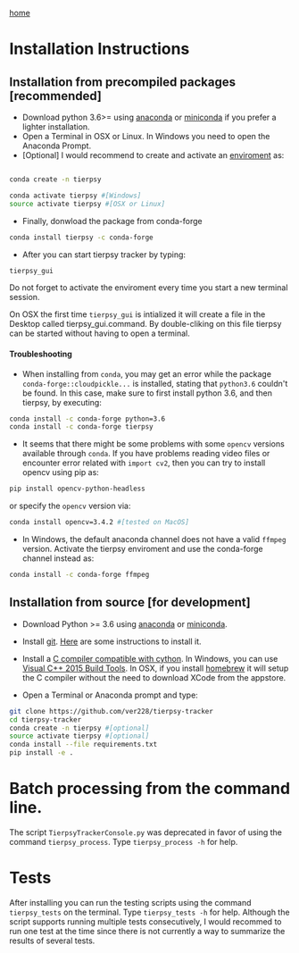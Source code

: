 [home](../README.md)
# Installation Instructions

## Installation from precompiled packages [recommended]
- Download python 3.6>= using [anaconda](https://www.anaconda.com/download/) or [miniconda](https://conda.io/miniconda.html) if you prefer a lighter installation.
- Open a Terminal in OSX or Linux. In Windows you need to open the Anaconda Prompt.
- [Optional] I would recommend to create and activate an [enviroment](https://conda.io/docs/user-guide/tasks/manage-environments.html) as:

```bash

conda create -n tierpsy

conda activate tierpsy #[Windows]
source activate tierpsy #[OSX or Linux]
```
- Finally, donwload the package from conda-forge
```bash
conda install tierpsy -c conda-forge
```
- After you can start tierpsy tracker by typing:
```bash
tierpsy_gui
```
Do not forget to activate the enviroment every time you start a new terminal session.

On OSX the first time `tierpsy_gui` is intialized it will create a file in the Desktop called tierpsy_gui.command. By double-cliking on this file tierpsy can be started without having to open a terminal.

#### Troubleshooting
- When installing from `conda`, you may get an error while the package `conda-forge::cloudpickle...` is installed, stating that `python3.6` couldn't be found. In this case, make sure to first install python 3.6, and then tierpsy, by executing:
```bash
conda install -c conda-forge python=3.6
conda install -c conda-forge tierpsy
```
- It seems that there might be some problems with some `opencv` versions available through `conda`. If you have problems reading video files or encounter error related with `import cv2`, then you can try to install opencv using pip as:
```bash
pip install opencv-python-headless
```
or specify the `opencv` version via:
```bash
conda install opencv=3.4.2 #[tested on MacOS]
```
- In Windows, the default anaconda channel does not have a valid `ffmpeg` version. Activate the tierpsy enviroment and use the conda-forge channel instead as:
```bash
conda install -c conda-forge ffmpeg
```


## Installation from source [for development]
- Download Python >= 3.6 using [anaconda](https://www.anaconda.com/download/) or [miniconda](https://conda.io/miniconda.html).
- Install [git](https://git-scm.com/). [Here](https://gist.github.com/derhuerst/1b15ff4652a867391f03) are some instructions to install it.
- Install a [C compiler compatible with cython](http://cython.readthedocs.io/en/latest/src/quickstart/install.html). In Windows, you can use [Visual C++ 2015 Build Tools](https://visualstudio.microsoft.com/visual-cpp-build-tools/). In OSX, if you install [homebrew](https://brew.sh/) it will setup the C compiler without the need to download XCode from the appstore.

- Open a Terminal or Anaconda prompt and type:
```bash
git clone https://github.com/ver228/tierpsy-tracker
cd tierpsy-tracker
conda create -n tierpsy #[optional]
source activate tierpsy #[optional]
conda install --file requirements.txt
pip install -e .
```

# Batch processing from the command line.
The script `TierpsyTrackerConsole.py` was deprecated in favor of using the command `tierpsy_process`. Type `tierpsy_process -h` for help.

# Tests
After installing you can run the testing scripts using the command `tierpsy_tests` on the terminal. Type `tierpsy_tests -h` for help. Although the script supports running multiple tests consecutively, I would recommed to run one test at the time since there is not currently a way to summarize the results of several tests.
